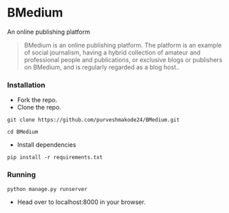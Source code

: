 # BMedium
An online publishing platform 

> BMedium is an online publishing platform. The platform is an example of social journalism, having a hybrid collection of amateur and professional people and publications, or exclusive blogs or publishers on BMedium, and is regularly regarded as a blog host..

### Installation
- Fork the repo.
- Clone the repo.
```
git clone https://github.com/purveshmakode24/BMedium.git
```
```
cd BMedium
```
- Install dependencies
```
pip install -r requirements.txt
```

### Running
```
python manage.py runserver
```
- Head over to localhost:8000 in your browser.
